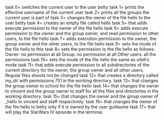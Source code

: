 task 0= switches the current user to the user betty
task 1= prints the effective username of the current user
task 2= prints all the groups the current user is part of
task 3= changes the owner of the file hello to the user betty
task 4= creates an empty file called hello
task 5= that adds execute permission to the owner of the file hello
task 6= adds execute permission to the owner and the group owner, and read permission to other users, to the file hello
task 7= adds execution permission to the owner, the group owner and the other users, to the file hello
task 9= sets the mode of the file hello to this
task 8= sets the permission to the file hello as follows: Owner: no permission at all Group: no permission at all Other users: all the permissions
task 10= sets the mode of the file hello the same as olleh’s mode
task 11= that adds execute permission to all subdirectories of the current directory for the owner, the group owner and all other users. Regular files should not be changed
task 12= that creates a directory called my_dir with permissions 751 in the working directory.
task 13= that changes the group owner to school for the file hello
task 14= that changes the owner to vincent and the group owner to staff for all the files and directories in the working directory.
task 15= that changes the owner and the group owner of _hello to vincent and staff respectively.
task 16= that changes the owner of the file hello to betty only if it is owned by the user guillaume
task 17= that will play the StarWars IV episode in the terminal.
